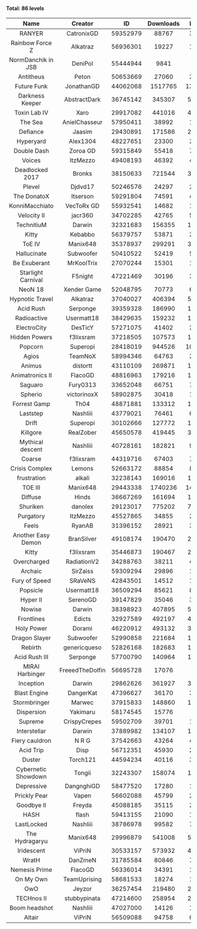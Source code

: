 #### Total: 86 levels

| Name | Creator | ID | Downloads | Likes |
|:---:|:---:|:---:|:---:|:---:|
| RANYER | CatronixGD | 59352979 | 88767 | 3382
| Rainbow Force Z | Alkatraz | 56936301 | 19227 | 1968
| NormDanchik in JSB | DeniPol | 55444944 | 9841 | 959
| Antitheus | Peton | 50653669 | 27060 | 2700
| Future Funk | JonathanGD | 44062068 | 1517765 | 134449
| Darkness Keeper | AbstractDark | 36745142 | 345307 | 50527
| Toxin Lab IV | Xaro | 29917082 | 441016 | 43313
| The Sea | AnielChasseur | 57950411 | 38992 | 1742
| Defiance | Jaasim | 29430891 | 171586 | 22997
| Hyperyard | Alex1304 | 48227651 | 23300 | 2992
| Double Dash | Zoroa GD | 59315849 | 55418 | 7526
| Voices | ItzMezzo | 49408193 | 46392 | 4763
| Deadlocked 2017 | Bronks | 38150633 | 721544 | 35891
| Plevel | Djdvd17 | 50246576 | 24297 | 2804
| The DonatoX | Itserson | 59291804 | 74591 | 4674
| KonniMacchiato | VecToRx GD | 55932541 | 14682 | 1011
| Velocity II | jacr360 | 34702285 | 42765 | 5210
| TechnitiuM | Darwin | 32321683 | 156355 | 13801
| Kitty | Kebabbo | 56379757 | 53871 | 2502
| ToE IV  | Manix648 | 35378937 | 299291 | 30857
| Hallucinate | Subwoofer | 50410522 | 52419 | 5439
| Be Exuberant | MrKoolTrix | 27070244 | 15301 | 1227
| Starlight Carnival | F5night | 47221469 | 30196 | 3638
| NeoN 18 | Xender Game | 52048795 | 70773 | 6234
| Hypnotic Travel | Alkatraz | 37040027 | 406394 | 53044
| Acid Rush | Serponge | 39359328 | 186990 | 17646
| Radioactive | Usermatt18 | 38429635 | 159232 | 15200
| ElectroCity | DesTicY | 57271075 | 41402 | 2024
| Hidden Powers | f3lixsram | 37218505 | 107573 | 10496
| Popcorn | Superopi | 28418019 | 944526 | 101074
| Agios | TeamNoX | 58994346 | 64763 | 2083
| Animus | distortt | 43110109 | 269871 | 19068
| Animatronics II | FlacoGD | 48816963 | 179216 | 16245
| Saguaro | Fury0313 | 33652048 | 66751 | 7332
| Spherio | victorinoxX | 58902875 | 30418 | 1753
| Forrest Gamp | Th04 | 48871881 | 133312 | 10857
| Laststep | NashIiii | 43779021 | 76461 | 6369
| Drift | Superopi | 30102666 | 127772 | 14073
| Killgore | RealZober | 45650578 | 419445 | 31039
| Mythical descent | NashIiii | 40728161 | 182821 | 9925
| Coarse | f3lixsram | 44319716 | 67403 | 7240
| Crisis Complex | Lemons | 52663172 | 88854 | 8031
| frustration | alkali | 32238143 | 169016 | 18208
| TOE III | Manix648 | 29443338 | 1740236 | 149791
| Diffuse | Hinds | 36667269 | 161694 | 17034
| Shuriken | danolex | 29123017 | 775202 | 76662
| Purgatory | ItzMezzo | 45527865 | 34855 | 2205
| Feels | RyanAB | 31396152 | 28921 | 3702
| Another Easy Demon | BranSilver | 49108174 | 190470 | 20681
| Kitty | f3lixsram | 35446873 | 190467 | 23182
| Overcharged | RadiationV2 | 34288763 | 38211 | 4476
| Archaic | SirZaiss | 59309294 | 29896 | 1452
| Fury of Speed | SRaVeNS | 42843501 | 14512 | 1625
| Popsicle | Usermatt18 | 36509294 | 85621 | 8749
| Hyper II | SerenoGD | 39147829 | 35046 | 3477
| Nowise | Darwin | 38398923 | 407895 | 53065
| Frontlines | Edicts | 32927589 | 492197 | 42032
| Holy Power | Dorami | 46220912 | 493132 | 33579
| Dragon Slayer | Subwoofer | 52990858 | 221684 | 17429
| Rebirth | genericqueso | 52826168 | 182683 | 12860
| Acid Rush III | Serponge | 57700790 | 140964 | 12631
| MIRAI Harbinger | FreeedTheDolfin | 56695728 | 17076 | 954
| Inception | Darwin | 29862626 | 361927 | 33965
| Blast Engine | DangerKat | 47396627 | 36170 | 3773
| Stormbringer | Marwec | 37915833 | 148860 | 14507
| Dispersion | Yakimaru | 58174545 | 15776 | 899
| Supreme | CrispyCrepes | 59502709 | 39701 | 1918
| Interstellar | Darwin | 37889982 | 134107 | 17084
| Fiery cauldron | N R G | 37542663 | 43264 | 4661
| Acid Trip | Disp | 56712351 | 45930 | 2816
| Duster | Torch121 | 44594234 | 40116 | 3843
| Cybernetic Showdown  | Tongii | 32243307 | 158074 | 17036
| Depressive | DangnghiGD | 58477520 | 17280 | 1236
| Prickly Pear | Vapen | 56602088 | 45799 | 2488
| Goodbye II | Freyda | 45088185 | 35115 | 2633
| HASH | flash | 59413155 | 21090 | 1246
| LastLocked | NashIiii | 38786978 | 99582 | 7420
| The Hydragaryu | Manix648 | 29996879 | 541008 | 50179
| Iridescent | ViPriN | 30533157 | 573932 | 48150
| WratH | DanZmeN | 31785584 | 80846 | 7734
| Nemesis Prime | FlacoGD | 56336014 | 34391 | 1929
| On My Own | TeamUprising | 58681533 | 18274 | 1525
| OwO | Jeyzor | 36257454 | 219480 | 22086
| TECHnos II | stubbypinata | 47214600 | 258954 | 20353
| Boom headshot | NashIiii | 47027000 | 14126 | 1127
| Altair | ViPriN | 56509088 | 94758 | 6506
